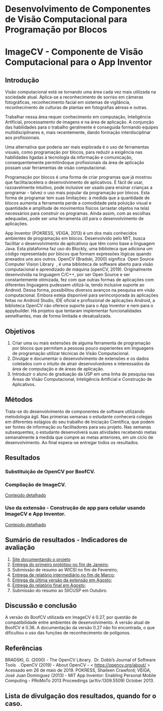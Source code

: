 # Desenvolvimento de Componentes de Visão Computacional para Programação por Blocos
# ImageCV - Componente de Visão Computacional para o App Inventor

## Introdução

Visão computacional está se tornando uma área cada vez mais utilizada na
sociedade atual. Aplica-se a reconhecimento de sorriso em câmeras fotográficas,
reconhecimento facial em sistemas de vigilância, reconhecimento de culturas de
plantas em fotografias aéreas e outras.

Trabalhar nessa área requer conhecimento em computação, Inteligência
Artificial, processamento de imagens e na área de aplicação. A conjunção das
habilidades para o trabalho geralmente é conseguida formando equipes
multidisciplinares e, mais recentemente, dando formação interdisciplinar aos
profissionais.

Uma alternativa que poderia ser mais explorada é o uso de ferramentas
visuais, como programação por blocos, para reduzir a exigência nas habilidades
ligadas à tecnologia da informação e comunicação, consequentemente permitindoque profissionais da área de aplicação possam usar ferramentas de visão
computacional.

Programação por blocos é uma forma de criar programas que já mostrou que
facilita/acelera o desenvolvimento de aplicativos. É fácil de usar, razoavelmente
intuitivo, pode inclusive ser usado para ensinar crianças a programar - talvez o uso
mais popular da programação por blocos. Esta forma de programar tem suas
limitações: à medida que a quantidade de blocos aumenta a ferramenta perde a
comodidade pela poluição visual e quantidade e amplitude de movimentos físicos
(arrastar objetos na tela) necessários para construir os programas. Ainda assim,
com as escolhas adequadas, pode ser uma ferramenta útil para o desenvolvimento
de aplicações.

App Inventor (POKRESS, VEIGA, 2013) é um dos mais conhecidos
ambientes de programação em blocos. Desenvolvido pelo MIT, busca facilitar o
desenvolvimento de aplicativos que têm como base a linguagem Java. Esta
plataforma faz uso do Blockly, uma biblioteca que adiciona um código representado
por blocos que formam expressões lógicas quando anexados uns aos outros.
OpenCV (Bradski, 2000) significa ​ Open Source Computer Vision Library ​ , é
uma biblioteca de software aberto para visão computacional e aprendizado de
máquina (openCV, 2019). Originalmente desenvolvida na linguagem C/C++, por ser
Open Source e ser constantemente otimizada, fez com que outras formas de
aplicações com diferentes linguagens pudessem utilizá-la, tendo inclusive suporte
ao Android. Dessa forma, possibilitou diversos avanços na pesquisa em visão
computacional. Embora esteja disponível para serincorporada às aplicações feitas
no Android Studio, IDE oficial e profissional de aplicações Android, a biblioteca OpenCV não oferece suporte para o App Inventor e nem para o appybuilder. Há
projetos que tentaram implementar funcionalidades semelhantes, mas de forma
limitada e desatualizada.


## Objetivos

1. Criar uma ou mais extensões de alguma ferramenta de programação por
blocos que permitam a pessoas pouco experientes em linguagens de
programação utilizar técnicas de Visão Computacional.
2. Divulgar e documentar o desenvolvimento de extensões e os dados
coletados com o intuito de atrair desenvolvedores e interessados da área de
computação e de áreas de aplicação.
3. Introduzir o aluno de graduação da USP em uma linha de pesquisa nas Áreas
de Visão Computacional, Inteligência Artificial e Construção de Aplicativos.

## Métodos

Trata-se do desenvolvimento de componentes de software utilizando metodologia ágil. Nas primeiras semanas o estudante conhecerá colegas em diferentes estágios do seu trabalho de Iniciação Científica, que podem ser fontes de informação ou facilitadores para seu projeto. Nas semanas subsequentes, o estudante desenvolverá suas atividades recebendo metas semanalmente à medida que cumpre as metas anteriores, em um ciclo de desenvolvimento. Ao final espera-se entregar todos os resultados.

## Resultados

### Substituição de OpenCV por BoofCV.
### Compilação de ImageCV.
[Conteúdo detalhado](documentos/ExtensaoImageCV.md)

### Uso da extensão - Construção de app para celular usando ImageCV e App Inventor.
[Conteúdo detalhado](README.md)

## Sumário de resultados - Indicadores de avaliação

1. [Site documentando o projeto](https://github.com/camilabezerril/ImageCV/tree/master)
2. [Entrega do primeiro protótipo no fim de Janeiro](appcv.ImageCV.aix);
3. Submissão de resumo ao WICSI no fim de Fevereiro;
4. [Entrega de relatório intermediário no fim de Março](DocumentacaoProjeto.pdf);
5. [Entrega da última versão da extensão em Agosto](appcv.ImageCV.aix);
6. [Entrega do relatório final em Agosto](relatorio.md);
7. Submissão do resumo ao SIICUSP em Outubro.

## Discussão e conclusão

A versão do BoofCV utilizada em ImageCV é 0.27, por questão de compatibilidade entre ambientes de desenvolvimento. A versão atual de BoofCV é 0.36. A documentação da versão 0.27 não foi encontrada, o que dificultou o uso das funções de reconhecimento de polígonos.

## Referências

BRADSKI, G. (2000) - The OpenCV Library. ​ Dr. Dobb’s Journal of Software Tools ​ .
OpenCV (2019) - About OpenCV - <​ https://opencv.org/about/​ > Acessado em 26 de
maio de 2019.
POKRESS, Shaileen Crawford; VEIGA, José Juan Dominguez (2013) - MIT App
Inventor: Enabling Personal Mobile Computing - PRoMoTo 2013 Proceedings
(arXiv:1309.5509) October 2013.


## Lista de divulgação dos resultados, quando for o caso.


